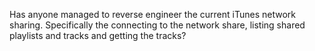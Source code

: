 Has anyone managed to reverse engineer the current iTunes network sharing. Specifically the connecting to the network share, listing shared playlists and tracks and getting the tracks?
